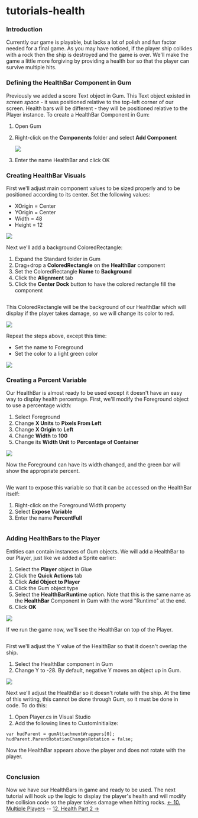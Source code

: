 # tutorials-health

### Introduction

Currently our game is playable, but lacks a lot of polish and fun factor needed for a final game. As you may have noticed, if the player ship collides with a rock then the ship is destroyed and the game is over. We'll make the game a little more forgiving by providing a health bar so that the player can survive multiple hits.

### Defining the HealthBar Component in Gum

Previously we added a score Text object in Gum. This Text object existed in _screen space_ - it was positioned relative to the top-left corner of our screen. Health bars will be different - they will be positioned relative to the Player instance. To create a HealthBar Component in Gum:

1. Open Gum
2.  Right-click on the **Components** folder and select **Add Component**

    ![](../../../media/2021-03-img\_604d883db3d10.png)
3. Enter the name HealthBar and click OK

### Creating HealthBar Visuals

First we'll adjust main component values to be sized properly and to be positioned according to its center. Set the following values:

* XOrigin = Center
* YOrigin = Center
* Width = 48
* Height = 12

![](../../../media/2021-03-img\_604d8b4084d1a.png)

Next we'll add a background ColoredRectangle:

1. Expand the Standard folder in Gum
2. Drag+drop a **ColoredRectangle** on the **HealthBar** component
3. Set the ColoredRectangle **Name** to **Background**
4. Click the **Alignment** tab
5. Click the **Center Dock** button to have the colored rectangle fill the component



<figure><img src="../../../media/2016-01-2021\_March\_13\_212209.gif" alt=""><figcaption></figcaption></figure>

 This ColoredRectangle will be the background of our HealthBar which will display if the player takes damage, so we will change its color to red.

![](../../../media/2021-03-img\_604d8d29a6a1b.png)

Repeat the steps above, except this time:

* Set the name to Foreground
* Set the color to a light green color

![](../../../media/2021-03-img\_604d8da489655.png)

### Creating a Percent Variable

Our HealthBar is almost ready to be used except it doesn't have an easy way to display health percentage. First, we'll modify the Foreground object to use a percentage width:

1. Select Foreground
2. Change **X Units** to **Pixels From Left**
3. Change **X Origin** to **Left**
4. Change **Width** to **100**
5. Change its **Width Unit** to **Percentage of Container**

![](../../../media/2021-03-img\_604d8fb05b5ef.png)

Now the Foreground can have its width changed, and the green bar will show the appropriate percent. 

<figure><img src="../../../media/2016-01-2021\_March\_13\_213724.gif" alt=""><figcaption></figcaption></figure>

 We want to expose this variable so that it can be accessed on the HealthBar itself:

1. Right-click on the Foreground Width property
2. Select **Expose Variable**
3. Enter the name **PercentFull**



<figure><img src="../../../media/2016-01-2021\_March\_13\_211926.gif" alt=""><figcaption></figcaption></figure>



### Adding HealthBars to the Player

Entities can contain instances of Gum objects. We will add a HealthBar to our Player, just like we added a Sprite earlier:

1. Select the **Player** object in Glue
2. Click the **Quick Actions** tab
3. Click **Add Object to Player**
4. Click the Gum object type
5. Select the **HealthBarRuntime** option. Note that this is the same name as the **HealthBar** Component in Gum with the word "Runtime" at the end.
6. Click **OK**

![](../../../media/2022-12-img\_63a84de9a55de.png)

If we run the game now, we'll see the HealthBar on top of the Player. 

<figure><img src="../../../media/2016-01-2021\_March\_13\_214537.gif" alt=""><figcaption></figcaption></figure>

 First we'll adjust the Y value of the HealthBar so that it doesn't overlap the ship.

1. Select the HealthBar component in Gum
2. Change Y to -28. By default, negative Y moves an object up in Gum.

![](../../../media/2021-03-img\_604d93d39b18b.png)

Next we'll adjust the HealthBar so it doesn't rotate with the ship. At the time of this writing, this cannot be done through Gum, so it must be done in code. To do this:

1. Open Player.cs in Visual Studio
2. Add the following lines to CustomInitialize:

&#x20;

```
var hudParent = gumAttachmentWrappers[0];
hudParent.ParentRotationChangesRotation = false;
```

Now the HealthBar appears above the player and does not rotate with the player. 

<figure><img src="../../../media/2016-01-2021\_March\_13\_220225.gif" alt=""><figcaption></figcaption></figure>



### Conclusion

Now we have our HealthBars in game and ready to be used. The next tutorial will hook up the logic to display the player's health and will modify the collision code so the player takes damage when hitting rocks. [<- 10. Multiple Players](tutorials-multiple-players.md) -- [12. Health Part 2 ->](tutorials-health-part-2.md)
